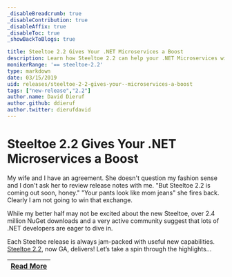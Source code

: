 ```yaml
---
_disableBreadcrumb: true
_disableContribution: true
_disableAffix: true
_disableToc: true
_showBackToBlogs: true

title: Steeltoe 2.2 Gives Your .NET Microservices a Boost
description: Learn how Steeltoe 2.2 can help your .NET Microservices with New Service Discovery Options, MongoDB Connector, and Placeholder Values
monikerRange: '== steeltoe-2.2'
type: markdown
date: 03/15/2019
uid: releases/steeltoe-2-2-gives-your--microservices-a-boost
tags: ["new-release","2.2"]
author.name: David Dieruf
author.github: ddieruf
author.twitter: dierufdavid
---
```


# Steeltoe 2.2 Gives Your .NET Microservices a Boost

My wife and I have an agreement. She doesn't question my fashion sense and I don't ask her to review release notes with me. "But Steeltoe 2.2 is coming out soon, honey." "Your pants look like mom jeans" she fires back. Clearly I am not going to win that exchange.

While my better half may not be excited about the new Steeltoe, over 2.4 million NuGet downloads and a very active community suggest that lots of .NET developers are eager to dive in.

Each Steeltoe release is always jam-packed with useful new capabilities. [Steeltoe 2.2](http://steeltoe.io/reference/reference-release-notes/), now GA, delivers! Let’s take a spin through the highlights...

| [Read More](https://tanzu.vmware.com/content/blog/steeltoe-2-2-gives-your-net-microservices-a-boost) |
|:---:|
